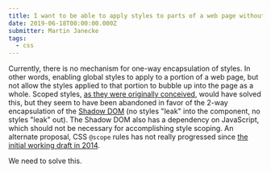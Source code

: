 ```yaml
---
title: I want to be able to apply styles to parts of a web page without them leaking out
date: 2019-06-18T00:00:00.000Z
submitter: Martin Janecke
tags:
  - css
---
```


Currently, there is no mechanism for one-way encapsulation of styles. In other words, enabling global styles to apply to a portion of a web page, but not allow the styles applied to that portion to bubble up into the page as a whole. Scoped styles, [as they were originally conceived](http://html5doctor.com/the-scoped-attribute/), would have solved this, but they seem to have been abandoned in favor of the 2-way encapsulation of the [Shadow DOM](https://dom.spec.whatwg.org/#shadow-trees) (no styles "leak" into the component, no styles "leak" out). The Shadow DOM also has a dependency on JavaScript, which should not be necessary for accomplishing style scoping. An alternate proposal, CSS `@scope` rules has not really progressed since [the initial working draft in 2014](https://www.w3.org/TR/css-scoping-1/).

We need to solve this.
